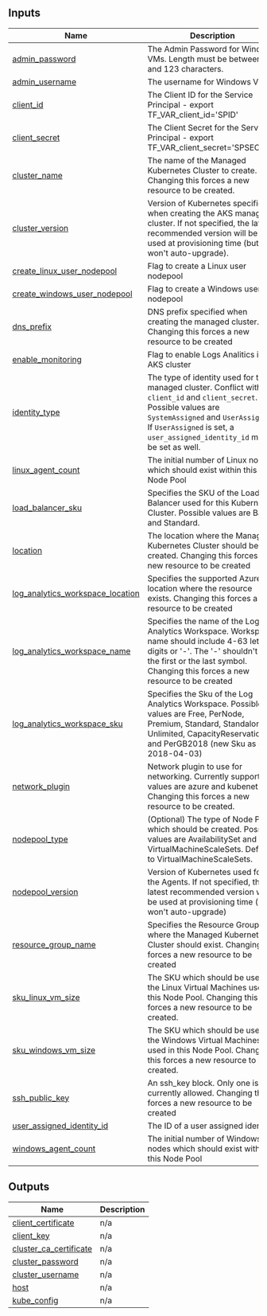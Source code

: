 <!-- BEGIN_TF_DOCS -->
## Inputs

| Name | Description | Type | Default | Required |
|------|-------------|------|---------|:--------:|
| <a name="input_admin_password"></a> [admin\_password](#input\_admin\_password) | The Admin Password for Windows VMs. Length must be between 8 and 123 characters. | `string` | `"**CHANGEPASSWD**"` | no |
| <a name="input_admin_username"></a> [admin\_username](#input\_admin\_username) | The username for Windows VMs | `string` | `"azureuser"` | no |
| <a name="input_client_id"></a> [client\_id](#input\_client\_id) | The Client ID for the Service Principal - export TF\_VAR\_client\_id='SPID' | `string` | n/a | yes |
| <a name="input_client_secret"></a> [client\_secret](#input\_client\_secret) | The Client Secret for the Service Principal - export TF\_VAR\_client\_secret='SPSECRET' | `string` | n/a | yes |
| <a name="input_cluster_name"></a> [cluster\_name](#input\_cluster\_name) | The name of the Managed Kubernetes Cluster to create. Changing this forces a new resource to be created. | `string` | `"clustertest"` | no |
| <a name="input_cluster_version"></a> [cluster\_version](#input\_cluster\_version) | Version of Kubernetes specified when creating the AKS managed cluster. If not specified, the latest recommended version will be used at provisioning time (but won't auto-upgrade). | `string` | `"1.20.7"` | no |
| <a name="input_create_linux_user_nodepool"></a> [create\_linux\_user\_nodepool](#input\_create\_linux\_user\_nodepool) | Flag to create a Linux user nodepool | `bool` | `false` | no |
| <a name="input_create_windows_user_nodepool"></a> [create\_windows\_user\_nodepool](#input\_create\_windows\_user\_nodepool) | Flag to create a Windows user nodepool | `bool` | `false` | no |
| <a name="input_dns_prefix"></a> [dns\_prefix](#input\_dns\_prefix) | DNS prefix specified when creating the managed cluster. Changing this forces a new resource to be created | `string` | `"k8scasetest"` | no |
| <a name="input_enable_monitoring"></a> [enable\_monitoring](#input\_enable\_monitoring) | Flag to enable Logs Analitics in the AKS cluster | `bool` | `false` | no |
| <a name="input_identity_type"></a> [identity\_type](#input\_identity\_type) | The type of identity used for the managed cluster. Conflict with `client_id` and `client_secret`. Possible values are `SystemAssigned` and `UserAssigned`. If `UserAssigned` is set, a `user_assigned_identity_id` must be set as well. | `string` | `"SystemAssigned"` | no |
| <a name="input_linux_agent_count"></a> [linux\_agent\_count](#input\_linux\_agent\_count) | The initial number of Linux nodes which should exist within this Node Pool | `number` | `1` | no |
| <a name="input_load_balancer_sku"></a> [load\_balancer\_sku](#input\_load\_balancer\_sku) | Specifies the SKU of the Load Balancer used for this Kubernetes Cluster. Possible values are Basic and Standard. | `string` | `"Standard"` | no |
| <a name="input_location"></a> [location](#input\_location) | The location where the Managed Kubernetes Cluster should be created. Changing this forces a new resource to be created | `string` | `"centralus"` | no |
| <a name="input_log_analytics_workspace_location"></a> [log\_analytics\_workspace\_location](#input\_log\_analytics\_workspace\_location) | Specifies the supported Azure location where the resource exists. Changing this forces a new resource to be created | `string` | `"centralus"` | no |
| <a name="input_log_analytics_workspace_name"></a> [log\_analytics\_workspace\_name](#input\_log\_analytics\_workspace\_name) | Specifies the name of the Log Analytics Workspace. Workspace name should include 4-63 letters, digits or '-'. The '-' shouldn't be the first or the last symbol. Changing this forces a new resource to be created | `string` | `"testLogAnalyticsWorkspaceName"` | no |
| <a name="input_log_analytics_workspace_sku"></a> [log\_analytics\_workspace\_sku](#input\_log\_analytics\_workspace\_sku) | Specifies the Sku of the Log Analytics Workspace. Possible values are Free, PerNode, Premium, Standard, Standalone, Unlimited, CapacityReservation, and PerGB2018 (new Sku as of 2018-04-03) | `string` | `"PerGB2018"` | no |
| <a name="input_network_plugin"></a> [network\_plugin](#input\_network\_plugin) | Network plugin to use for networking. Currently supported values are azure and kubenet. Changing this forces a new resource to be created. | `string` | `"azure"` | no |
| <a name="input_nodepool_type"></a> [nodepool\_type](#input\_nodepool\_type) | (Optional) The type of Node Pool which should be created. Possible values are AvailabilitySet and VirtualMachineScaleSets. Defaults to VirtualMachineScaleSets. | `string` | `"VirtualMachineScaleSets"` | no |
| <a name="input_nodepool_version"></a> [nodepool\_version](#input\_nodepool\_version) | Version of Kubernetes used for the Agents. If not specified, the latest recommended version will be used at provisioning time (but won't auto-upgrade) | `string` | `"1.20.7"` | no |
| <a name="input_resource_group_name"></a> [resource\_group\_name](#input\_resource\_group\_name) | Specifies the Resource Group where the Managed Kubernetes Cluster should exist. Changing this forces a new resource to be created | `string` | `"aks-terraform-rg"` | no |
| <a name="input_sku_linux_vm_size"></a> [sku\_linux\_vm\_size](#input\_sku\_linux\_vm\_size) | The SKU which should be used for the Linux Virtual Machines used in this Node Pool. Changing this forces a new resource to be created. | `string` | `"Standard_D2_v2"` | no |
| <a name="input_sku_windows_vm_size"></a> [sku\_windows\_vm\_size](#input\_sku\_windows\_vm\_size) | The SKU which should be used for the Windows Virtual Machines used in this Node Pool. Changing this forces a new resource to be created. | `string` | `"Standard_D4s_v3"` | no |
| <a name="input_ssh_public_key"></a> [ssh\_public\_key](#input\_ssh\_public\_key) | An ssh\_key block. Only one is currently allowed. Changing this forces a new resource to be created | `string` | `"~/.ssh/id_rsa.pub"` | no |
| <a name="input_user_assigned_identity_id"></a> [user\_assigned\_identity\_id](#input\_user\_assigned\_identity\_id) | The ID of a user assigned identity. | `string` | `null` | no |
| <a name="input_windows_agent_count"></a> [windows\_agent\_count](#input\_windows\_agent\_count) | The initial number of Windows nodes which should exist within this Node Pool | `number` | `1` | no |

## Outputs

| Name | Description |
|------|-------------|
| <a name="output_client_certificate"></a> [client\_certificate](#output\_client\_certificate) | n/a |
| <a name="output_client_key"></a> [client\_key](#output\_client\_key) | n/a |
| <a name="output_cluster_ca_certificate"></a> [cluster\_ca\_certificate](#output\_cluster\_ca\_certificate) | n/a |
| <a name="output_cluster_password"></a> [cluster\_password](#output\_cluster\_password) | n/a |
| <a name="output_cluster_username"></a> [cluster\_username](#output\_cluster\_username) | n/a |
| <a name="output_host"></a> [host](#output\_host) | n/a |
| <a name="output_kube_config"></a> [kube\_config](#output\_kube\_config) | n/a |
<!-- END_TF_DOCS -->